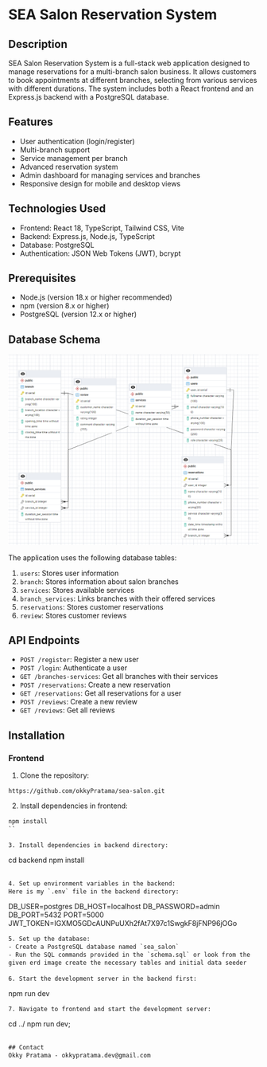 # SEA Salon Reservation System

## Description
SEA Salon Reservation System is a full-stack web application designed to manage reservations for a multi-branch salon business. It allows customers to book appointments at different branches, selecting from various services with different durations. The system includes both a React frontend and an Express.js backend with a PostgreSQL database.

## Features
- User authentication (login/register)
- Multi-branch support
- Service management per branch
- Advanced reservation system
- Admin dashboard for managing services and branches
- Responsive design for mobile and desktop views

## Technologies Used
- Frontend: React 18, TypeScript, Tailwind CSS, Vite
- Backend: Express.js, Node.js, TypeScript
- Database: PostgreSQL
- Authentication: JSON Web Tokens (JWT), bcrypt

## Prerequisites
- Node.js (version 18.x or higher recommended)
- npm (version 8.x or higher)
- PostgreSQL (version 12.x or higher)

## Database Schema

![alt text](https://github.com/okkyPratama/sea-salon/blob/main/erd%20sea_salon.png?raw=true)

The application uses the following database tables:

1. `users`: Stores user information
2. `branch`: Stores information about salon branches
3. `services`: Stores available services
4. `branch_services`: Links branches with their offered services
5. `reservations`: Stores customer reservations
6. `review`: Stores customer reviews

## API Endpoints

- `POST /register`: Register a new user
- `POST /login`: Authenticate a user
- `GET /branches-services`: Get all branches with their services
- `POST /reservations`: Create a new reservation
- `GET /reservations`: Get all reservations for a user
- `POST /reviews`: Create a new review
- `GET /reviews`: Get all reviews

## Installation

### Frontend

1. Clone the repository:
```
https://github.com/okkyPratama/sea-salon.git
```

2. Install dependencies in frontend:
```
npm install
``

3. Install dependencies in backend directory:
```
cd backend
npm install
```

4. Set up environment variables in the backend:
Here is my `.env` file in the backend directory:
```
DB_USER=postgres
DB_HOST=localhost
DB_PASSWORD=admin
DB_PORT=5432
PORT=5000
JWT_TOKEN=IGXMO5GDcAUNPuUXh2fAt7X97c1SwgkF8jFNP96jOGo
```
5. Set up the database:
- Create a PostgreSQL database named `sea_salon`
- Run the SQL commands provided in the `schema.sql` or look from the given erd image create the necessary tables and initial data seeder 

6. Start the development server in the backend first:
```
npm run dev

```
7. Navigate to frontend and start the development server:
```
cd ../
npm run dev;
```

## Contact
Okky Pratama - okkypratama.dev@gmail.com


